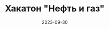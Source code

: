 ---
title: Хакатон "Нефть и газ" 

event: Хакатон "Нефть и газ" 
# event_url: https://example.org

location: Москва, РГУ нефти и газа (НИУ) имени И.М. Губкина

# Talk start and end times.
#   End time can optionally be hidden by prefixing the line with `#`.
date: '2023-09-30'
all_day: true

# Schedule page publish date (NOT talk date).
publishDate: '2023-09-30'

authors:
  - admin

tags: []

# Is this a featured talk? (true/false)
featured: false

#url_video: 'https://vk.com/video-223802648_456239058'

# Markdown Slides (optional).
#   Associate this talk with Markdown slides.
#   Simply enter your slide deck's filename without extension.
#   E.g. `slides = "example-slides"` references `content/slides/example-slides.md`.
#   Otherwise, set `slides = ""`.
# slides: ""

# Projects (optional).
#   Associate this post with one or more of your projects.
#   Simply enter your project's folder or file name without extension.
#   E.g. `projects = ["internal-project"]` references `content/project/deep-learning/index.md`.
#   Otherwise, set `projects = []`.
# projects:
  # - navigation
---